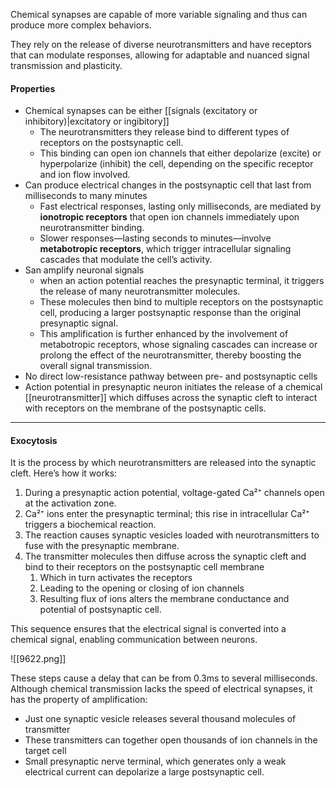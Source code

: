 Chemical synapses are capable of more variable signaling and thus can produce more complex behaviors. 

They rely on the release of diverse neurotransmitters and have receptors that can modulate responses, allowing for adaptable and nuanced signal transmission and plasticity.

#### Properties
- Chemical synapses can be either [[signals (excitatory or inhibitory)|excitatory or ingibitory]] 
	- The neurotransmitters they release bind to different types of receptors on the postsynaptic cell. 
	- This binding can open ion channels that either depolarize (excite) or hyperpolarize (inhibit) the cell, depending on the specific receptor and ion flow involved.
- Can produce electrical changes in the postsynaptic cell that last from milliseconds to many minutes
	- Fast electrical responses, lasting only milliseconds, are mediated by **ionotropic receptors** that open ion channels immediately upon neurotransmitter binding. 
	- Slower responses—lasting seconds to minutes—involve **metabotropic receptors**, which trigger intracellular signaling cascades that modulate the cell’s activity.
- San amplify neuronal signals
	- when an action potential reaches the presynaptic terminal, it triggers the release of many neurotransmitter molecules. 
	- These molecules then bind to multiple receptors on the postsynaptic cell, producing a larger postsynaptic response than the original presynaptic signal. 
	- This amplification is further enhanced by the involvement of metabotropic receptors, whose signaling cascades can increase or prolong the effect of the neurotransmitter, thereby boosting the overall signal transmission.
- No direct low-resistance pathway between pre- and postsynaptic cells
- Action potential in presynaptic neuron initiates the release of a chemical [[neurotransmitter]] which diffuses across the synaptic cleft to interact with receptors on the membrane of the postsynaptic cells.

---
#### Exocytosis

It is the process by which neurotransmitters are released into the synaptic cleft. Here’s how it works:

1. During a presynaptic action potential, voltage-gated Ca²⁺ channels open at the activation zone.
2. Ca²⁺ ions enter the presynaptic terminal; this rise in intracellular Ca²⁺ triggers a biochemical reaction.
3. The reaction causes synaptic vesicles loaded with neurotransmitters to fuse with the presynaptic membrane.
4. The transmitter molecules then diffuse across the synaptic cleft and bind to their receptors on the postsynaptic cell membrane
	1. Which in turn activates the receptors
	2. Leading to the opening or closing of ion channels
	3. Resulting flux of ions alters the membrane conductance and potential of postsynaptic cell.

This sequence ensures that the electrical signal is converted into a chemical signal, enabling communication between neurons.

![[9622.png]]


These steps cause a delay that can be from 0.3ms to several milliseconds. Although chemical transmission lacks the speed of electrical synapses, it has the property of amplification:
- Just one synaptic vesicle releases several thousand molecules of transmitter
- These transmitters can together open thousands of ion channels in the target cell
- Small presynaptic nerve terminal, which generates only a weak electrical current can depolarize a large postsynaptic cell.

